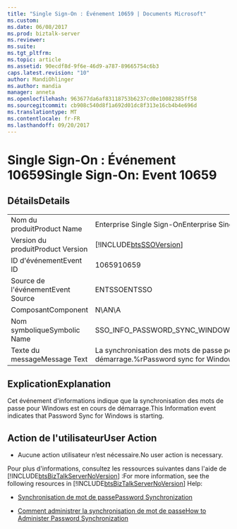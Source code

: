 ```yaml
---
title: "Single Sign-On : Événement 10659 | Documents Microsoft"
ms.custom: 
ms.date: 06/08/2017
ms.prod: biztalk-server
ms.reviewer: 
ms.suite: 
ms.tgt_pltfrm: 
ms.topic: article
ms.assetid: 90ecdf8d-9f6e-46d9-a787-89665754c6b3
caps.latest.revision: "10"
author: MandiOhlinger
ms.author: mandia
manager: anneta
ms.openlocfilehash: 963677da6af83118753b6237cd0e10082385ff58
ms.sourcegitcommit: cb908c540d8f1a692d01dc8f313e16cb4b4e696d
ms.translationtype: MT
ms.contentlocale: fr-FR
ms.lasthandoff: 09/20/2017
---
```

# <a name="single-sign-on-event-10659"></a><span data-ttu-id="573d3-102">Single Sign-On : Événement 10659</span><span class="sxs-lookup"><span data-stu-id="573d3-102">Single Sign-On: Event 10659</span></span>
## <a name="details"></a><span data-ttu-id="573d3-103">Détails</span><span class="sxs-lookup"><span data-stu-id="573d3-103">Details</span></span>  
  
|||  
|-|-|  
|<span data-ttu-id="573d3-104">Nom du produit</span><span class="sxs-lookup"><span data-stu-id="573d3-104">Product Name</span></span>|<span data-ttu-id="573d3-105">Enterprise Single Sign-On</span><span class="sxs-lookup"><span data-stu-id="573d3-105">Enterprise Single Sign-On</span></span>|  
|<span data-ttu-id="573d3-106">Version du produit</span><span class="sxs-lookup"><span data-stu-id="573d3-106">Product Version</span></span>|[!INCLUDE[btsSSOVersion](../includes/btsssoversion-md.md)]|  
|<span data-ttu-id="573d3-107">ID d'événement</span><span class="sxs-lookup"><span data-stu-id="573d3-107">Event ID</span></span>|<span data-ttu-id="573d3-108">10659</span><span class="sxs-lookup"><span data-stu-id="573d3-108">10659</span></span>|  
|<span data-ttu-id="573d3-109">Source de l'événement</span><span class="sxs-lookup"><span data-stu-id="573d3-109">Event Source</span></span>|<span data-ttu-id="573d3-110">ENTSSO</span><span class="sxs-lookup"><span data-stu-id="573d3-110">ENTSSO</span></span>|  
|<span data-ttu-id="573d3-111">Composant</span><span class="sxs-lookup"><span data-stu-id="573d3-111">Component</span></span>|<span data-ttu-id="573d3-112">N\A</span><span class="sxs-lookup"><span data-stu-id="573d3-112">N\A</span></span>|  
|<span data-ttu-id="573d3-113">Nom symbolique</span><span class="sxs-lookup"><span data-stu-id="573d3-113">Symbolic Name</span></span>|<span data-ttu-id="573d3-114">SSO_INFO_PASSWORD_SYNC_WINDOWS_STARTING</span><span class="sxs-lookup"><span data-stu-id="573d3-114">SSO_INFO_PASSWORD_SYNC_WINDOWS_STARTING</span></span>|  
|<span data-ttu-id="573d3-115">Texte du message</span><span class="sxs-lookup"><span data-stu-id="573d3-115">Message Text</span></span>|<span data-ttu-id="573d3-116">La synchronisation des mots de passe pour Windows (à partir de PCNS) est en cours de démarrage.%r</span><span class="sxs-lookup"><span data-stu-id="573d3-116">Password sync for Windows (from PCNS) is starting.%r</span></span>|  
  
## <a name="explanation"></a><span data-ttu-id="573d3-117">Explication</span><span class="sxs-lookup"><span data-stu-id="573d3-117">Explanation</span></span>  
 <span data-ttu-id="573d3-118">Cet événement d'informations indique que la synchronisation des mots de passe pour Windows est en cours de démarrage.</span><span class="sxs-lookup"><span data-stu-id="573d3-118">This Information event indicates that Password Sync for Windows is starting.</span></span>  
  
## <a name="user-action"></a><span data-ttu-id="573d3-119">Action de l'utilisateur</span><span class="sxs-lookup"><span data-stu-id="573d3-119">User Action</span></span>  
  
-   <span data-ttu-id="573d3-120">Aucune action utilisateur n’est nécessaire.</span><span class="sxs-lookup"><span data-stu-id="573d3-120">No user action is necessary.</span></span>  
  
 <span data-ttu-id="573d3-121">Pour plus d'informations, consultez les ressources suivantes dans l'aide de [!INCLUDE[btsBizTalkServerNoVersion](../includes/btsbiztalkservernoversion-md.md)] :</span><span class="sxs-lookup"><span data-stu-id="573d3-121">For more information, see the following resources in [!INCLUDE[btsBizTalkServerNoVersion](../includes/btsbiztalkservernoversion-md.md)] Help:</span></span>  
  
-   [<span data-ttu-id="573d3-122">Synchronisation de mot de passe</span><span class="sxs-lookup"><span data-stu-id="573d3-122">Password Synchronization</span></span>](../core/password-synchronization2.md)  
  
-   [<span data-ttu-id="573d3-123">Comment administrer la synchronisation de mot de passe</span><span class="sxs-lookup"><span data-stu-id="573d3-123">How to Administer Password Synchronization</span></span>](../core/how-to-administer-password-synchronization.md)